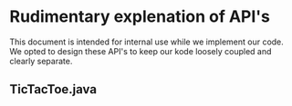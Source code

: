 # Rudimentary explenation of API's
This document is intended for internal use while we implement our code. We 
opted to design these API's to keep our kode loosely coupled and clearly separate.

## TicTacToe.java

